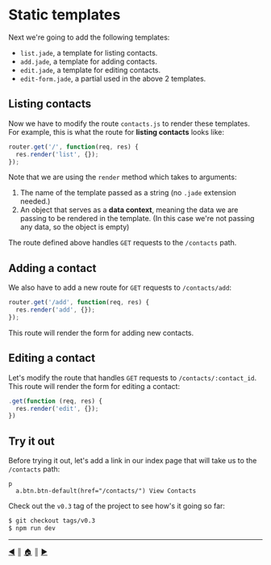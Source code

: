 # Static templates
Next we're going to add the following templates:

* `list.jade`, a template for listing contacts.
* `add.jade`, a template for adding contacts.
* `edit.jade`, a template for editing contacts.
* `edit-form.jade`, a partial used in the above 2 templates.

## Listing contacts
Now we have to modify the route `contacts.js` to render these templates. For example, this is what the route for **listing contacts** looks like:

```js
router.get('/', function(req, res) {
  res.render('list', {});
});
```

Note that we are using the `render` method which takes to arguments:

1. The name of the template passed as a string (no `.jade` extension needed.)
2. An object that serves as a **data context**, meaning the data we are passing to be rendered in the template. (In this case we're not passing any data, so the object is empty)

The route defined  above handles `GET` requests to the `/contacts` path.

## Adding a contact
We also have to add a new route for `GET` requests to `/contacts/add`:

```js
router.get('/add', function(req, res) {
  res.render('add', {});
});
```
This route will render the form for adding new contacts.

## Editing a contact
Let's modify the route that handles `GET` requests to `/contacts/:contact_id`. This route will render the form for editing a contact:

```js
.get(function (req, res) {
  res.render('edit', {});
})
```

## Try it out
Before trying it out, let's add a link in our index page that will take us to the `/contacts` path:

```jade
p
  a.btn.btn-default(href="/contacts/") View Contacts
```

Check out the `v0.3` tag of the project to see how's it going so far:

```bash
$ git checkout tags/v0.3
$ npm run dev
```

---
[:arrow_backward:][back] ║ [:house:][home] ║ [:arrow_forward:][next]

<!-- navigation -->
[home]: ../README.md
[back]: bootstrap.md
[next]: dynamic-templates.md

<!-- links -->
[1]: http://expressjs.com/en/index.html
[2]: https://github.com/lifeBalance/mongo-express/blob/v0.1/routes/contacts.js
[3]: https://github.com/remy/nodemon
